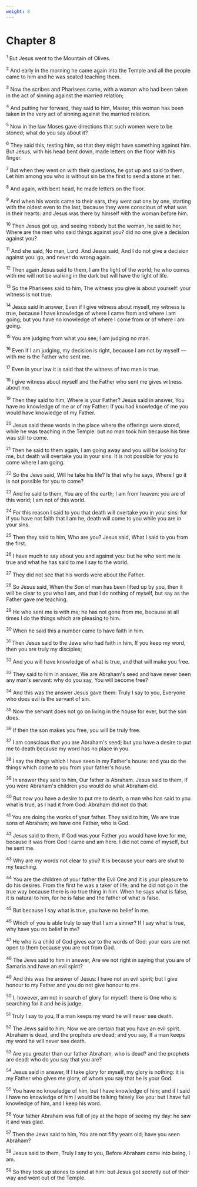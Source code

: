 ```yaml
---
weight: 8
---
```


# Chapter 8

<sup>1</sup> But Jesus went to the Mountain of Olives. 

<sup>2</sup> And early in the morning he came again into the Temple and all the people came to him and he was seated teaching them. 

<sup>3</sup> Now the scribes and Pharisees came, with a woman who had been taken in the act of sinning against the married relation; 

<sup>4</sup> And putting her forward, they said to him, Master, this woman has been taken in the very act of sinning against the married relation. 

<sup>5</sup> Now in the law Moses gave directions that such women were to be stoned; what do you say about it? 

<sup>6</sup> They said this, testing him, so that they might have something against him. But Jesus, with his head bent down, made letters on the floor with his finger. 

<sup>7</sup> But when they went on with their questions, he got up and said to them, Let him among you who is without sin be the first to send a stone at her. 

<sup>8</sup> And again, with bent head, he made letters on the floor. 

<sup>9</sup> And when his words came to their ears, they went out one by one, starting with the oldest even to the last, because they were conscious of what was in their hearts: and Jesus was there by himself with the woman before him. 

<sup>10</sup> Then Jesus got up, and seeing nobody but the woman, he said to her, Where are the men who said things against you? did no one give a decision against you? 

<sup>11</sup> And she said, No man, Lord. And Jesus said, And I do not give a decision against you: go, and never do wrong again. 

<sup>12</sup> Then again Jesus said to them, I am the light of the world; he who comes with me will not be walking in the dark but will have the light of life. 

<sup>13</sup> So the Pharisees said to him, The witness you give is about yourself: your witness is not true. 

<sup>14</sup> Jesus said in answer, Even if I give witness about myself, my witness is true, because I have knowledge of where I came from and where I am going; but you have no knowledge of where I come from or of where I am going. 

<sup>15</sup> You are judging from what you see; I am judging no man. 

<sup>16</sup> Even if I am judging, my decision is right, because I am not by myself — with me is the Father who sent me. 

<sup>17</sup> Even in your law it is said that the witness of two men is true. 

<sup>18</sup> I give witness about myself and the Father who sent me gives witness about me. 

<sup>19</sup> Then they said to him, Where is your Father? Jesus said in answer, You have no knowledge of me or of my Father: if you had knowledge of me you would have knowledge of my Father. 

<sup>20</sup> Jesus said these words in the place where the offerings were stored, while he was teaching in the Temple: but no man took him because his time was still to come. 

<sup>21</sup> Then he said to them again, I am going away and you will be looking for me, but death will overtake you in your sins. It is not possible for you to come where I am going. 

<sup>22</sup> So the Jews said, Will he take his life? Is that why he says, Where I go it is not possible for you to come? 

<sup>23</sup> And he said to them, You are of the earth; I am from heaven: you are of this world; I am not of this world. 

<sup>24</sup> For this reason I said to you that death will overtake you in your sins: for if you have not faith that I am he, death will come to you while you are in your sins. 

<sup>25</sup> Then they said to him, Who are you? Jesus said, What I said to you from the first. 

<sup>26</sup> I have much to say about you and against you: but he who sent me is true and what he has said to me I say to the world. 

<sup>27</sup> They did not see that his words were about the Father. 

<sup>28</sup> So Jesus said, When the Son of man has been lifted up by you, then it will be clear to you who I am, and that I do nothing of myself, but say as the Father gave me teaching. 

<sup>29</sup> He who sent me is with me; he has not gone from me, because at all times I do the things which are pleasing to him. 

<sup>30</sup> When he said this a number came to have faith in him. 

<sup>31</sup> Then Jesus said to the Jews who had faith in him, If you keep my word, then you are truly my disciples; 

<sup>32</sup> And you will have knowledge of what is true, and that will make you free. 

<sup>33</sup> They said to him in answer, We are Abraham's seed and have never been any man's servant: why do you say, You will become free? 

<sup>34</sup> And this was the answer Jesus gave them: Truly I say to you, Everyone who does evil is the servant of sin. 

<sup>35</sup> Now the servant does not go on living in the house for ever, but the son does. 

<sup>36</sup> If then the son makes you free, you will be truly free. 

<sup>37</sup> I am conscious that you are Abraham's seed; but you have a desire to put me to death because my word has no place in you. 

<sup>38</sup> I say the things which I have seen in my Father's house: and you do the things which come to you from your father's house. 

<sup>39</sup> In answer they said to him, Our father is Abraham. Jesus said to them, If you were Abraham's children you would do what Abraham did. 

<sup>40</sup> But now you have a desire to put me to death, a man who has said to you what is true, as I had it from God: Abraham did not do that. 

<sup>41</sup> You are doing the works of your father. They said to him, We are true sons of Abraham; we have one Father, who is God. 

<sup>42</sup> Jesus said to them, If God was your Father you would have love for me, because it was from God I came and am here. I did not come of myself, but he sent me. 

<sup>43</sup> Why are my words not clear to you? It is because your ears are shut to my teaching. 

<sup>44</sup> You are the children of your father the Evil One and it is your pleasure to do his desires. From the first he was a taker of life; and he did not go in the true way because there is no true thing in him. When he says what is false, it is natural to him, for he is false and the father of what is false. 

<sup>45</sup> But because I say what is true, you have no belief in me. 

<sup>46</sup> Which of you is able truly to say that I am a sinner? If I say what is true, why have you no belief in me? 

<sup>47</sup> He who is a child of God gives ear to the words of God: your ears are not open to them because you are not from God. 

<sup>48</sup> The Jews said to him in answer, Are we not right in saying that you are of Samaria and have an evil spirit? 

<sup>49</sup> And this was the answer of Jesus: I have not an evil spirit; but I give honour to my Father and you do not give honour to me. 

<sup>50</sup> I, however, am not in search of glory for myself: there is One who is searching for it and he is judge. 

<sup>51</sup> Truly I say to you, If a man keeps my word he will never see death. 

<sup>52</sup> The Jews said to him, Now we are certain that you have an evil spirit. Abraham is dead, and the prophets are dead; and you say, If a man keeps my word he will never see death. 

<sup>53</sup> Are you greater than our father Abraham, who is dead? and the prophets are dead: who do you say that you are? 

<sup>54</sup> Jesus said in answer, If I take glory for myself, my glory is nothing: it is my Father who gives me glory, of whom you say that he is your God. 

<sup>55</sup> You have no knowledge of him, but I have knowledge of him; and if I said I have no knowledge of him I would be talking falsely like you: but I have full knowledge of him, and I keep his word. 

<sup>56</sup> Your father Abraham was full of joy at the hope of seeing my day: he saw it and was glad. 

<sup>57</sup> Then the Jews said to him, You are not fifty years old; have you seen Abraham? 

<sup>58</sup> Jesus said to them, Truly I say to you, Before Abraham came into being, I am. 

<sup>59</sup> So they took up stones to send at him: but Jesus got secretly out of their way and went out of the Temple. 


